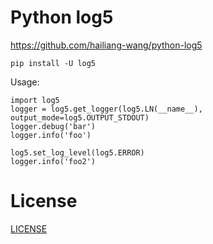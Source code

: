 # Python log5
https://github.com/hailiang-wang/python-log5

```
pip install -U log5
```

Usage:

```
import log5
logger = log5.get_logger(log5.LN(__name__), output_mode=log5.OUTPUT_STDOUT)
logger.debug('bar')
logger.info('foo')

log5.set_log_level(log5.ERROR)
logger.info('foo2')
```

# License
[LICENSE](./LICENSE)